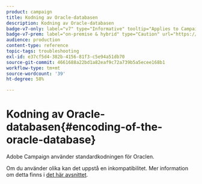 ```yaml
---
product: campaign
title: Kodning av Oracle-databasen
description: Kodning av Oracle-databasen
badge-v7-only: label="v7" type="Informative" tooltip="Applies to Campaign Classic v7 only"
badge-v7-prem: label="on-premise & hybrid" type="Caution" url="https://experienceleague.adobe.com/docs/campaign-classic/using/installing-campaign-classic/architecture-and-hosting-models/hosting-models-lp/hosting-models.html" tooltip="Applies to on-premise and hybrid deployments only"
audience: production
content-type: reference
topic-tags: troubleshooting
exl-id: e37cf5d4-382b-4156-81f3-c5e94a51db70
source-git-commit: 4661688a22bd1a82eaf9c72a739b5a5ecee168b1
workflow-type: tm+mt
source-wordcount: '39'
ht-degree: 58%

---
```


# Kodning av Oracle-databasen{#encoding-of-the-oracle-database}



Adobe Campaign använder standardkodningen för Oraclen.

Om du använder olika kan det uppstå en inkompatibilitet. Mer information om detta finns i [det här avsnittet](../../installation/using/database.md#oracle).
